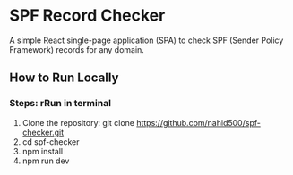 # SPF Record Checker

A simple React single-page application (SPA) to check SPF (Sender Policy Framework) records for any domain.

## How to Run Locally

### Steps: rRun in terminal
1. Clone the repository: git clone https://github.com/nahid500/spf-checker.git
2. cd spf-checker
3. npm install
4. npm run dev
